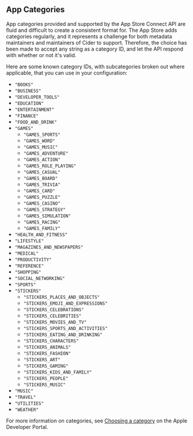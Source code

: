 ## App Categories

App categories provided and supported by the App Store Connect API are fluid and difficult to create a consistent format for. The App Store adds categories regularly, and it represents a challenge for both metadata maintainers and maintainers of Cider to support. Therefore, the choice has been made to accept any string as a category ID, and let the API respond with whether or not it's valid.

Here are some known category IDs, with subcategories broken out where applicable, that you can use in your configuration:

- `"BOOKS"`
- `"BUSINESS"`
- `"DEVELOPER_TOOLS"`
- `"EDUCATION"`
- `"ENTERTAINMENT"`
- `"FINANCE"`
- `"FOOD_AND_DRINK"`
- `"GAMES"`
  - `"GAMES_SPORTS"`
  - `"GAMES_WORD"`
  - `"GAMES_MUSIC"`
  - `"GAMES_ADVENTURE"`
  - `"GAMES_ACTION"`
  - `"GAMES_ROLE_PLAYING"`
  - `"GAMES_CASUAL"`
  - `"GAMES_BOARD"`
  - `"GAMES_TRIVIA"`
  - `"GAMES_CARD"`
  - `"GAMES_PUZZLE"`
  - `"GAMES_CASINO"`
  - `"GAMES_STRATEGY"`
  - `"GAMES_SIMULATION"`
  - `"GAMES_RACING"`
  - `"GAMES_FAMILY"`
- `"HEALTH_AND_FITNESS"`
- `"LIFESTYLE"`
- `"MAGAZINES_AND_NEWSPAPERS"`
- `"MEDICAL"`
- `"PRODUCTIVITY"`
- `"REFERENCE"`
- `"SHOPPING"`
- `"SOCIAL_NETWORKING"`
- `"SPORTS"`
- `"STICKERS"`
  - `"STICKERS_PLACES_AND_OBJECTS"`
  - `"STICKERS_EMOJI_AND_EXPRESSIONS"`
  - `"STICKERS_CELEBRATIONS"`
  - `"STICKERS_CELEBRITIES"`
  - `"STICKERS_MOVIES_AND_TV"`
  - `"STICKERS_SPORTS_AND_ACTIVITIES"`
  - `"STICKERS_EATING_AND_DRINKING"`
  - `"STICKERS_CHARACTERS"`
  - `"STICKERS_ANIMALS"`
  - `"STICKERS_FASHION"`
  - `"STICKERS_ART"`
  - `"STICKERS_GAMING"`
  - `"STICKERS_KIDS_AND_FAMILY"`
  - `"STICKERS_PEOPLE"`
  - `"STICKERS_MUSIC"`
- `"MUSIC"`
- `"TRAVEL"`
- `"UTILITIES"`
- `"WEATHER"`

For more information on categories, see [Choosing a category](https://developer.apple.com/app-store/categories/) on the Apple Developer Portal.
